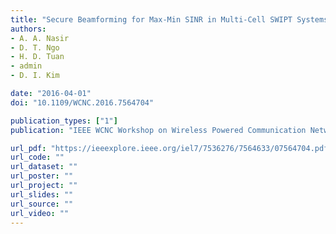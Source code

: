 ```yaml
---
title: "Secure Beamforming for Max‐Min SINR in Multi‐Cell SWIPT Systems"
authors:
- A. A. Nasir
- D. T. Ngo
- H. D. Tuan
- admin
- D. I. Kim

date: "2016-04-01"
doi: "10.1109/WCNC.2016.7564704"

publication_types: ["1"]
publication: "IEEE WCNC Workshop on Wireless Powered Communication Networks: From Theory to Industrial Challenges (WPCNets), Doha, Qatar"

url_pdf: "https://ieeexplore.ieee.org/iel7/7536276/7564633/07564704.pdf"
url_code: ""
url_dataset: ""
url_poster: ""
url_project: ""
url_slides: ""
url_source: ""
url_video: ""
---
```

